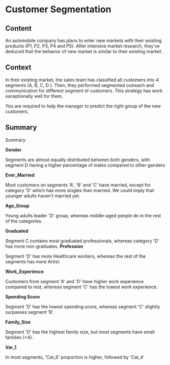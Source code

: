# Customer Segmentation

## Content

An automobile company has plans to enter new markets with their existing products (P1, P2, P3, P4 and P5). After intensive market research, they’ve deduced that the behavior of new market is similar to their existing market.

## Context
In their existing market, the sales team has classified all customers into 4 segments (A, B, C, D ). Then, they performed segmented outreach and communication for different segment of customers. This strategy has work exceptionally well for them. 

You are required to help the manager to predict the right group of the new customers.

## Summary 

Summary

**Gender**

Segments are almost equally distributed between both genders, with segment D having a higher percentage of males compared to other genders

**Ever_Married**

Most customers on segments 'A', 'B' and 'C' have married, except for category 'D' which has more singles than married. We could imply that younger adults haven't married yet.

**Age_Group**

Young adults leader 'D' group, whereas middle-aged people do in the rest of the categories.

**Graduated**

Segment C contains most graduated professionals, whereas category 'D' has more non-graduates.
**Profession**

Segment 'D' has more Healthcare workers, whereas the rest of the segments has more Artist.

**Work_Experience**

Customers from segment 'A' and 'D' have higher work experience compared to rest, whereas segment 'C' has the lowest work experience.

**Spending Score**

Segment 'D' has the lowest spending score, whereas segment 'C' slightly surpasses segment 'B'.

**Family_Size**

Segment 'D' has the highest family size, but most segments have small families (<4).

**Var_1**

In most segments, 'Cat_6' proportion is higher, followed by 'Cat_4'
